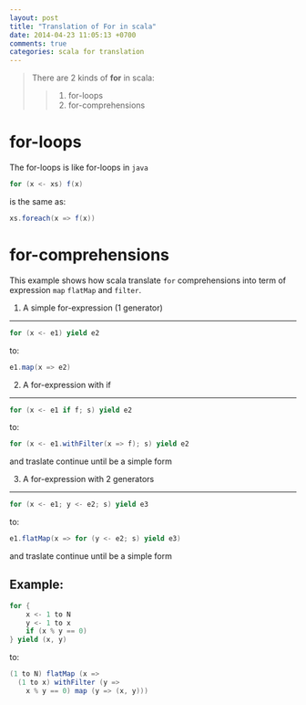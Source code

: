 ```yaml
---
layout: post
title: "Translation of For in scala"
date: 2014-04-23 11:05:13 +0700
comments: true
categories: scala for translation
---
```

> There are 2 kinds of **for** in scala:
>> 1. for-loops
>> 2. for-comprehensions

for-loops
===
The for-loops is like for-loops in `java`

```scala
for (x <- xs) f(x)
```
is the same as:

```scala
xs.foreach(x => f(x))
```

for-comprehensions
===

This example shows how scala translate `for` comprehensions into term of expression `map` `flatMap` and `filter`.

1. A simple for-expression (1 generator)
---
```scala
for (x <- e1) yield e2
```
to:

```scala
e1.map(x => e2)
```

2. A for-expression with if
---

```scala
for (x <- e1 if f; s) yield e2
```
to:

```scala
for (x <- e1.withFilter(x => f); s) yield e2
```
and traslate continue until be a simple form

3. A for-expression with 2 generators
---

```scala
for (x <- e1; y <- e2; s) yield e3
```
to:

```scala
e1.flatMap(x => for (y <- e2; s) yield e3)
```
and traslate continue until be a simple form

Example:
----

```scala
for {
	x <- 1 to N
	y <- 1 to x
	if (x % y == 0)
} yield (x, y)
```

to:

```scala
(1 to N) flatMap (x =>
  (1 to x) withFilter (y =>
    x % y == 0) map (y => (x, y)))
```